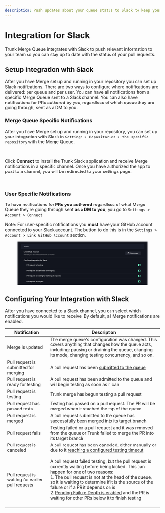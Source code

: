 ```yaml
---
description: Push updates about your queue status to Slack to keep your team informed.
---
```


# Integration for Slack

Trunk Merge Queue integrates with Slack to push relevant information to your team so you can stay up to date with the status of your pull requests.

## Setup Integration with Slack

After you have Merge set up and running in your repository you can set up Slack notifications. There are two ways to configure where notifications are delivered: per queue and per user. You can have all notifications from a specific Merge Queue sent to a Slack channel. You can also have notifications for PRs authored by you, regardless of which queue they are going through, sent as a DM to you.

### Merge Queue Specific Notifications

After you have Merge set up and running in your repository, you can set up your integration with Slack in `Settings > Repositories > the specific repository` with the Merge Queue.

<figure><img src="../../.gitbook/assets/enable-parallel-mode" alt=""><figcaption></figcaption></figure>

Click **Connect** to install the Trunk Slack application and receive Merge notifications in a specific channel. Once you have authorized the app to post to a channel, you will be redirected to your settings page.

<figure><img src="../../.gitbook/assets/image (45).png" alt=""><figcaption></figcaption></figure>

### User Specific Notifications

To have notifications for **PRs you authored** regardless of what Merge Queue they're going through sent **as a DM to you**, you go to `Settings > Account > Connect`

Note: For user-specific notifications you **must** have your GitHub account connected to your Slack account. The button to do this is in the `Settings > Account > Link GitHub Account` section.

<figure><img src="../../.gitbook/assets/image-6.png" alt=""><figcaption></figcaption></figure>

## Configuring Your Integration with Slack

After you have connected to a Slack channel, you can select which notifications you would like to receive. By default, all Merge notifications are enabled.

| Notification                                      | Description                                                                                                                                                                                                                                                                                                                                                                                                                                                             |
| ------------------------------------------------- | ----------------------------------------------------------------------------------------------------------------------------------------------------------------------------------------------------------------------------------------------------------------------------------------------------------------------------------------------------------------------------------------------------------------------------------------------------------------------- |
| Merge is updated                                  | The merge queue's configuration was changed. This covers anything that changes how the queue acts, including: pausing or draining the queue, changing its mode, changing testing concurrency, and so on.                                                                                                                                                                                                                                                                |
| Pull request is submitted for merging             | A pull request has been [submitted to the queue](https://docs.trunk.io/merge-queue/set-up-trunk-merge#submit-pull-requests)                                                                                                                                                                                                                                                                                                                                                   |
| Pull request is ready for testing                 | A pull request has been admitted to the queue and will begin testing as soon as it can                                                                                                                                                                                                                                                                                                                                                                                  |
| Pull request is testing                           | Trunk merge has begun testing a pull request                                                                                                                                                                                                                                                                                                                                                                                                                            |
| Pull request has passed tests                     | Testing has passed on a pull request. The PR will be merged when it reached the top of the queue                                                                                                                                                                                                                                                                                                                                                                        |
| Pull request is merged                            | A pull request submitted to the queue has successfully been merged into its target branch                                                                                                                                                                                                                                                                                                                                                                               |
| Pull request fails                                | Testing failed on a pull request and it was removed from the queue or Trunk failed to merge the PR into its target branch                                                                                                                                                                                                                                                                                                                                               |
| Pull request is canceled                          | A pull request has been canceled, either manually or due to it [reaching a configured testing timeout](https://docs.trunk.io/merge-queue/set-up-trunk-merge/advanced-settings#timeout-for-tests-to-complete)                                                                                                                                                                                                                                                                  |
| Pull request is waiting for earlier pull requests | <p>A pull request failed testing, but the pull request is currently waiting before being kicked. This can happen for one of two reasons:<br>1. The pull request is not at the head of the queue, so it is waiting to determine if it is the source of the failure or if a PR it depends on is<br>2. <a href="https://docs.trunk.io/merge-queue/pending-failure-depth">Pending Failure Depth is enabled</a> and the PR is waiting for other PRs below it to finish testing</p> |
|                                                   |                                                                                                                                                                                                                                                                                                                                                                                                                                                                         |
